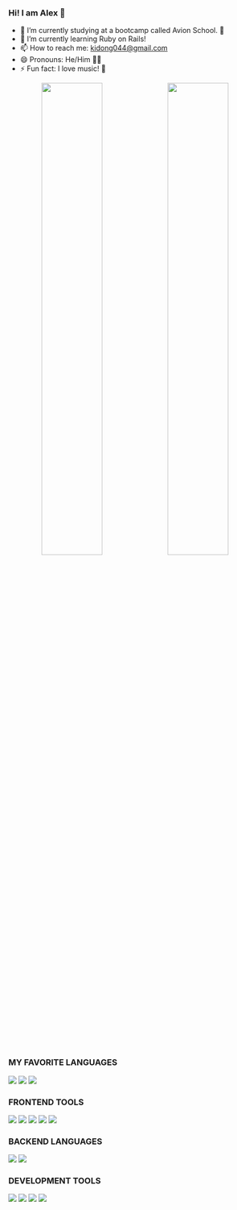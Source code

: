 ### Hi! I am Alex 👋

- 🔭 I’m currently studying at a bootcamp called Avion School. 🚀
- 🌱 I’m currently learning Ruby on Rails! 
- 📫 How to reach me: kidong044@gmail.com
- 😄 Pronouns: He/Him 👨🏼
- ⚡ Fun fact: I love music! 🎸


<p align="center">
<img width="49%" heigth="100%" style="display:inline" align="center" src="https://github-readme-stats.vercel.app/api?username=alexcitrus&show_icons=true&line_height=27&count_private=true&theme=gotham&card_width=300&include_all_commits=true" />

<img width="49%" heigth="100%" style="display:inline" align="center" src="https://github-readme-stats.vercel.app/api/top-langs/?username=alexcitrus&theme=gotham&langs_count=10&layout=compact" />
</p>


[//]: # (IMG SHIELDS FROM: https://github.com/alexandresanlim/Badges4-README.md-Profile)


### MY FAVORITE LANGUAGES

<p>
    <img src="https://img.shields.io/badge/javascript-%23F7DF1E.svg?&style=for-the-badge&logo=javascript&logoColor=black">
    <img src="https://img.shields.io/badge/Ruby%20-C21325?logo=ruby&logoColor=white&style=for-the-badge" />
    <img src="https://img.shields.io/badge/rails%20-%23FF2D20.svg?&style=for-the-badge&logo=ruby-on-rails&logoColor=white">
</p>



### FRONTEND TOOLS

<p>
    <img src = "https://img.shields.io/badge/html-%23239120.svg?&style=for-the-badge&logo=html5&logoColor=white"> 
    <img src = "https://img.shields.io/badge/css-%23239120.svg?&style=for-the-badge&logo=css3&logoColor=white">
    <img src="https://img.shields.io/badge/sass%20-%23CC6699.svg?&style=for-the-badge&logo=sass&logoColor=white">
    <img src="https://img.shields.io/badge/bootstrap%20-%23563D7C.svg?&style=for-the-badge&logo=bootstrap&logoColor=white">
    <img src ="https://img.shields.io/badge/Bulma%20-2C8EBB?logo=bulma&logoColor=white&style=for-the-badge">

<p>

### BACKEND LANGUAGES

<p>
    <img src="https://img.shields.io/badge/Ruby%20-C21325?logo=ruby&logoColor=white&style=for-the-badge" />
    <img src="https://img.shields.io/badge/rails%20-%23FF2D20.svg?&style=for-the-badge&logo=ruby-on-rails&logoColor=white">
    
<p>

### DEVELOPMENT TOOLS

<p>
    <img src="https://img.shields.io/badge/NPM%20-CB3837?logo=npm&logoColor=white&style=for-the-badge" />
    <img src="https://img.shields.io/badge/Yarn%20-2C8EBB?logo=yarn&logoColor=white&style=for-the-badge" />
    <img src="https://img.shields.io/badge/Git%20-F05032?logo=git&logoColor=white&style=for-the-badge" />
    <img src="https://img.shields.io/badge/github-%23100000.svg?&style=for-the-badge&logo=github&logoColor=white">
    
<p>
